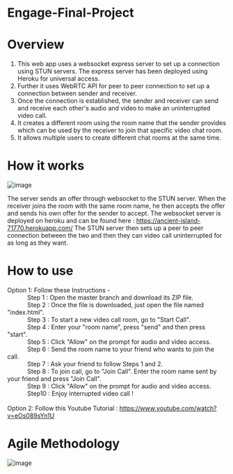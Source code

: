 # Engage-Final-Project

# Overview

1. This web app uses a websocket express server to set up a connection using STUN servers. The express server has been deployed using Heroku for universal access.
2. Further it uses WebRTC API for peer to peer connection to set up a connection between sender and receiver.
3. Once the connection is established, the sender and receiver can send and receive each other's audio and video to make an uninterrupted video call.
4. It creates a different room using the room name that the sender provides which can be used by the receiver to join that specific video chat room.
5. It allows multiple users to create different chat rooms at the same time.


# How it works
![image](https://user-images.githubusercontent.com/75256448/125440878-cf813a2f-802d-430f-930b-7752c5079a4d.png)

The server sends an offer through websocket to the STUN server. When the receiver joins the room with the same room name, he then accepts the offer 
and sends his own offer for the sender to accept. The websocket server is deployed on heroku and can be found here : https://ancient-island-71770.herokuapp.com/
The STUN server then sets up a peer to peer connection between the two and then they can video call uninterrupted for as long as they want.

# How to use
Option 1: Follow these Instructions - <br>
        &emsp;&emsp;&emsp;  Step 1 : Open the master branch and download its ZIP file. <br>
        &emsp;&emsp;&emsp;  Step 2 : Once the file is downloaded, just open the file named "index.html". <br>
        &emsp;&emsp;&emsp;  Step 3 : To start a new video call room, go to "Start Call". <br> 
        &emsp;&emsp;&emsp;  Step 4 : Enter your "room name", press "send" and then press "start". <br>
        &emsp;&emsp;&emsp;  Step 5 : Click "Allow" on the prompt for audio and video access. <br>
        &emsp;&emsp;&emsp;  Step 6 : Send the room name to your friend who wants to join the call. <br>
        &emsp;&emsp;&emsp;  Step 7 : Ask your friend to follow Steps 1 and 2. <br>
        &emsp;&emsp;&emsp;  Step 8 : To join call, go to "Join Call". Enter the room name sent by your friend and press "Join Call". <br>
        &emsp;&emsp;&emsp;  Step 9 : Click "Allow" on the prompt for audio and video access. <br>
        &emsp;&emsp;&emsp;  Step10 : Enjoy interrupted video call ! <br><br>
Option 2: Follow this Youtube Tutorial : https://www.youtube.com/watch?v=eOs089sYn1U <br>


# Agile Methodology

![image](https://user-images.githubusercontent.com/75256448/125465279-98f3ec7e-2058-46b8-b4e7-530550a55af5.png)

